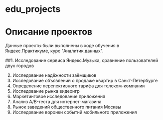 # edu_projects

# Описание проектов

Данные проекты были выполнены в ходе обучения в Яндекс.Практикуме, курс "Аналитик данных".

##1. Исследование сервиса Яндекс.Музыка, сравнение пользователей двух городов

2. Исследование надёжности заёмщиков
3. Исследование объявлений о продаже квартир в Санкт-Петербурге
4. Определение перспективного тарифа для телеком-компании
5. Исследование рынка видеоигр
6. Маркетинговое исследование приложения
7. Анализ A/B-теста для интернет-магазина
8. Рынок заведений общественного питания Москвы
9. Исследование воронки событий мобильного приложения
